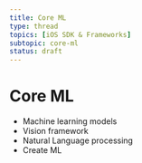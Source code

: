 ```yaml
---
title: Core ML
type: thread
topics: [iOS SDK & Frameworks]
subtopic: core-ml
status: draft
---
```


# Core ML


- Machine learning models
- Vision framework
- Natural Language processing
- Create ML

